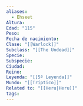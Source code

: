 ```yaml
---
aliases:
  - Ehseet
Altura: 
Edad: "115"
Peso: 
Fecha de nacimiento: 
Clase: "[[Warlock]]"
Subclass: "[[The Undead]]"
Specie: 
Subspecie: 
Ciudad: 
Reino: 
Leyenda: "[[5º Leyenda]]"
Mundo: "[[Tríptico]]"
Related to: "[[Heru|Heru]]"
tags:
---
```


